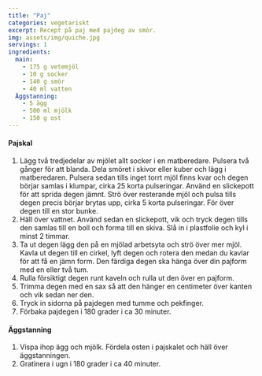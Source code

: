 ```yaml
---
title: "Paj"
categories: vegetariskt
excerpt: Recept på paj med pajdeg av smör.
img: assets/img/quiche.jpg
servings: 1
ingredients:
  main:
    - 175 g vetemjöl
    - 10 g socker
    - 140 g smör
    - 40 ml vatten
  Äggstanning:
    - 5 ägg
    - 500 ml mjölk
    - 150 g ost
---
```


#### Pajskal

1. Lägg två tredjedelar av mjölet allt socker i en matberedare. Pulsera två
   gånger för att blanda. Dela smöret i skivor eller kuber och lägg i
   matberedaren. Pulsera sedan tills inget torrt mjöl finns kvar och degen
   börjar samlas i klumpar, cirka 25 korta pulseringar. Använd en slickepott för
   att sprida degen jämnt. Strö över resterande mjöl och pulsa tills degen
   precis börjar brytas upp, cirka 5 korta pulseringar. För över degen till en
   stor bunke.
2. Häll över vattnet. Använd sedan en slickepott, vik och tryck degen tills den
   samlas till en boll och forma till en skiva. Slå in i plastfolie och kyl i
   minst 2 timmar.
3. Ta ut degen lägg den på en mjölad arbetsyta och strö över mer mjöl. Kavla ut
   degen till en cirkel, lyft degen och rotera den medan du kavlar för att få en
   jämn form. Den färdiga degen ska hänga över din pajform med en eller två tum.
4. Rulla försiktigt degen runt kaveln och rulla ut den över en pajform.
5. Trimma degen med en sax så att den hänger en centimeter över kanten och vik
   sedan ner den.
6. Tryck in sidorna på pajdegen med tumme och pekfinger.
7. Förbaka pajdegen i 180 grader i ca 30 minuter.

#### Äggstanning

1. Vispa ihop ägg och mjölk. Fördela osten i pajskalet och häll över
   äggstanningen.
2. Gratinera i ugn i 180 grader i ca 40 minuter.
